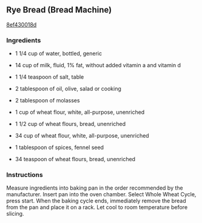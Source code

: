 ## Rye Bread (Bread Machine)

[8ef430018d](http://www.food.com/recipe/rye-bread-bread-machine-457172)

### Ingredients

 - 1 1/4 cup of water, bottled, generic

 - 14 cup of milk, fluid, 1% fat, without added vitamin a and vitamin d

 - 1 1/4 teaspoon of salt, table

 - 2 tablespoon of oil, olive, salad or cooking

 - 2 tablespoon of molasses

 - 1 cup of wheat flour, white, all-purpose, unenriched

 - 1 1/2 cup of wheat flours, bread, unenriched

 - 34 cup of wheat flour, white, all-purpose, unenriched

 - 1 tablespoon of spices, fennel seed

 - 34 teaspoon of wheat flours, bread, unenriched

### Instructions

Measure ingredients into baking pan in the order recommended by the manufacturer. Insert pan into the oven chamber. Select Whole Wheat Cycle, press start. When the baking cycle ends, immediately remove the bread from the pan and place it on a rack. Let cool to room temperature before slicing.
